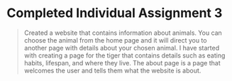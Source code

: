 # Completed Individual Assignment 3
> Created a website that contains information about animals. You can choose the animal from the home page and it will direct you to another page with details about your chosen animal.
> I have started with creating a page for the tiger that contains details such as eating habits, lifespan, and where they live. The about page is a page that welcomes the user and tells them what the website is about.
